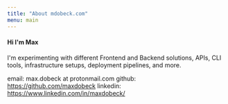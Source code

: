 ```yaml
---
title: "About mdobeck.com"
menu: main 
---
```



#### Hi I'm Max 

I'm experimenting with different Frontend and Backend solutions, APIs, CLI tools, infrastructure setups, deployment pipelines, and more. 

email: max.dobeck at protonmail.com
github: https://github.com/maxdobeck
linkedin: https://www.linkedin.com/in/maxdobeck/
